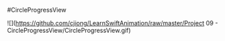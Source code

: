 #CircleProgressView

![](https://github.com/cjiong/LearnSwiftAnimation/raw/master/Project 09 - CircleProgressView/CircleProgressView.gif)